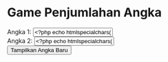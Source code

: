 <?php
session_start();

// Fungsi untuk menghasilkan angka acak
function generateRandomNumber() {
    return rand(1, 9);
}

// Jika tombol "Generate New Numbers" diklik
if ($_SERVER["REQUEST_METHOD"] == "POST" && isset($_POST['generate'])) {
    $_SESSION['num1'] = generateRandomNumber();
    $_SESSION['num2'] = generateRandomNumber();
}

// Ambil angka dari session, atau inisialisasi jika belum ada
$num1 = isset($_SESSION['num1']) ? $_SESSION['num1'] : generateRandomNumber();
$num2 = isset($_SESSION['num2']) ? $_SESSION['num2'] : generateRandomNumber();
?>
<!DOCTYPE html>
<html lang="en">
<head>
    <meta charset="UTF-8">
    <meta name="viewport" content="width=device-width, initial-scale=1.0">
    <title>Game Penjumlahan Angka</title>
    <link rel="stylesheet" href="styles.css">
</head>
<body>
    <div class="container">
        <h1>Game Penjumlahan Angka</h1>
        <div class="question">
            <label for="number1">Angka 1:</label>
            <input type="text" id="number1" name="number1" value="<?php echo htmlspecialchars($num1); ?>" readonly>
        </div>
        <div class="question">
            <label for="number2">Angka 2:</label>
            <input type="text" id="number2" name="number2" value="<?php echo htmlspecialchars($num2); ?>" readonly>
        </div>
        <form action="index.php" method="post">
            <button type="submit" name="generate">Tampilkan Angka Baru</button>
        </form>
    </div>
</body>
</html>
